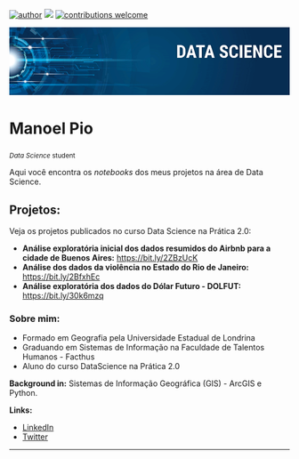 [![author](https://img.shields.io/badge/author-manoelpio-red.svg)](https://www.linkedin.com/in/manoel-alves-4a4a531b/) [![](https://img.shields.io/badge/python-3.7+-blue.svg)](https://www.python.org/downloads/release/python-365/) [![contributions welcome](https://img.shields.io/badge/contributions-welcome-brightgreen.svg?style=flat)](https://github.com/manoelpajr/projeto_data_science)

<p align="center">
  <img src="banner.png" >
</p>

# Manoel Pio
<sub>*Data Science* student</sub>

Aqui você encontra os *notebooks* dos meus projetos na área de Data Science.

## Projetos:
Veja os projetos publicados no curso Data Science na Prática 2.0:

* **Análise exploratória inicial dos dados resumidos do Airbnb para a cidade de Buenos Aires:** https://bit.ly/2ZBzUcK
* **Análise dos dados da violência no Estado do Rio de Janeiro:** https://bit.ly/2BfxhEc
* **Análise exploratória dos dados do Dólar Futuro - DOLFUT:** https://bit.ly/30k6mzq

### Sobre mim:

* Formado em Geografia pela Universidade Estadual de Londrina
* Graduando em Sistemas de Informação na Faculdade de Talentos Humanos - Facthus
* Aluno do curso DataScience na Prática 2.0

**Background in:** Sistemas de Informação Geográfica (GIS) - ArcGIS e Python.

**Links:**
* [LinkedIn](https://www.linkedin.com/in/manoel-alves-4a4a531b/)
* [Twitter](https://twitter.com/manoel_pio)


---

